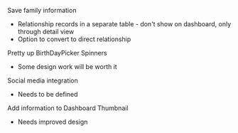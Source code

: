Save family information
- Relationship records in a separate table - don't show on dashboard, only through detail view
- Option to convert to direct relationship

Pretty up BirthDayPicker Spinners
- Some design work will be worth it

Social media integration
- Needs to be defined

Add information to Dashboard Thumbnail
- Needs improved design
